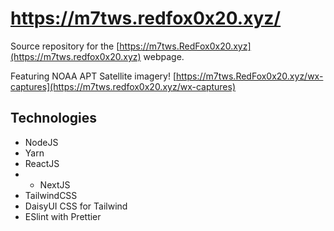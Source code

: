 # https://m7tws.redfox0x20.xyz/

Source repository for the [https://m7tws.RedFox0x20.xyz](https://m7tws.redfox0x20.xyz) webpage.

Featuring NOAA APT Satellite imagery! [https://m7tws.RedFox0x20.xyz/wx-captures](https://m7tws.redfox0x20.xyz/wx-captures)

## Technologies
- NodeJS
- Yarn
- ReactJS
- - NextJS
- TailwindCSS
- DaisyUI CSS for Tailwind
- ESlint with Prettier
